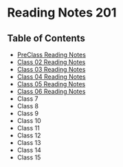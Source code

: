 # Reading Notes 201

## Table of Contents
- [PreClass Reading Notes](preclass.md)
- [Class 02 Reading Notes](notes-02.md)
- [Class 03 Reading Notes](notes-03.md)
- [Class 04 Reading Notes](notes-04.md)
- [Class 05 Reading Notes](notes-05.md)
- [Class 06 Reading Notes](notes-06.md)
- Class 7
- Class 8
- Class 9
- Class 10
- Class 11
- Class 12
- Class 13
- Class 14
- Class 15
